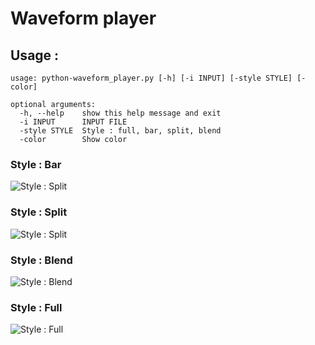 
# Waveform player 


## Usage :

```
usage: python-waveform_player.py [-h] [-i INPUT] [-style STYLE] [-color]

optional arguments:
  -h, --help    show this help message and exit
  -i INPUT      INPUT FILE
  -style STYLE  Style : full, bar, split, blend
  -color        Show color
```

### Style : Bar

![Style : Split](https://user-images.githubusercontent.com/10562413/62057794-9630f800-b220-11e9-939a-df4d64c09c63.png)

### Style : Split

![Style : Split](https://user-images.githubusercontent.com/10562413/62058083-16eff400-b221-11e9-8a71-e8003d77e407.png)

### Style : Blend

![Style : Blend](https://user-images.githubusercontent.com/10562413/62058355-9978b380-b221-11e9-970d-21d08d762230.png)

### Style : Full

![Style : Full](https://user-images.githubusercontent.com/10562413/62057622-46eac780-b220-11e9-9a26-375e8527d550.png)

















